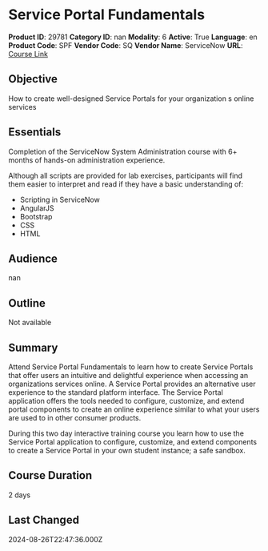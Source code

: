 # Service Portal Fundamentals

**Product ID**: 29781
**Category ID**: nan
**Modality**: 6
**Active**: True
**Language**: en
**Product Code**: SPF
**Vendor Code**: SQ
**Vendor Name**: ServiceNow
**URL**: [Course Link](https://www.fastlaneus.com/course/servicenow-spf)

## Objective
How to create well-designed Service Portals for your organization s online services

## Essentials
Completion of the ServiceNow System Administration course with 6+ months of hands-on administration experience.

Although all scripts are provided for lab exercises, participants will find them easier to interpret and read if they have a basic understanding of:


- Scripting in ServiceNow
- AngularJS
- Bootstrap
- CSS
- HTML

## Audience
nan

## Outline
Not available

## Summary
Attend Service Portal Fundamentals to learn how to create Service Portals that offer users an intuitive and delightful experience when accessing an organizations services online. A Service Portal provides an alternative user experience to the standard platform interface. The Service Portal application offers the tools needed to configure, customize, and extend portal components to create an online experience similar to what your users are used to in other consumer products.

During this two day interactive training course you learn how to use the Service Portal application to configure, customize, and extend components to create a Service Portal in your own student instance; a safe sandbox.

## Course Duration
2 days

## Last Changed
2024-08-26T22:47:36.000Z
